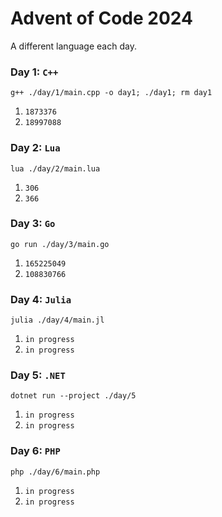 # Advent of Code 2024
A different language each day. 
### Day 1: `C++`
```
g++ ./day/1/main.cpp -o day1; ./day1; rm day1
```
1. `1873376`
2. `18997088`
### Day 2: `Lua`
```
lua ./day/2/main.lua
```
1. `306`
2. `366`
### Day 3: `Go`
```
go run ./day/3/main.go
```
1. `165225049`
2. `108830766`
### Day 4: `Julia`
```
julia ./day/4/main.jl
```
1. `in progress`
2. `in progress`
### Day 5: `.NET`
```
dotnet run --project ./day/5
```
1. `in progress`
2. `in progress`
### Day 6: `PHP`
```
php ./day/6/main.php
```
1. `in progress`
2. `in progress`